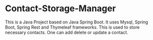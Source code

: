 # Contact-Storage-Manager


This is a Java Project based on Java Spring Boot. It uses Mysql, Spring Boot, Spring Rest and Thymeleaf frameworks. This is used to store necessary contacts. One can add 
delete or update a contact.
